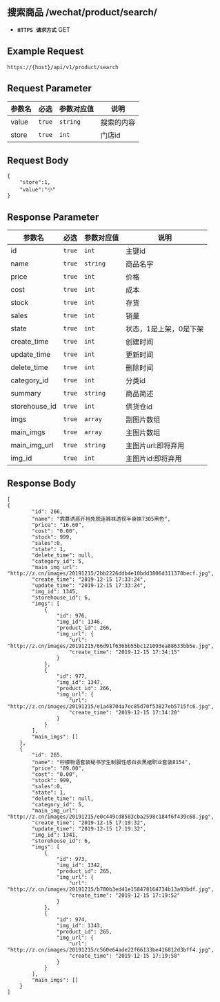 ## 搜索商品 /wechat/product/search/

- **`HTTPS 请求方式`** GET

## Example Request
```
https://{host}/api/v1/product/search
```

## Request Parameter

| 参数名       | 必选   | 参数对应值 | 说明                  |
| ------------ | ------ | ---------- | --------------------|
| value        | `true` | `string`   | 搜索的内容           |
| store        | `true` | `int`      | 门店id              |


## Request Body

```
{
    "store":1,
    "value":"小"
}

```
## Response Parameter

| 参数名              | 必选   | 参数对应值 | 说明                              |
| ------------------- | ------ | ---------- | --------------------------------|
| id                  | `true` | `int    `  | 主键id                          |
| name                | `true` | `string`   | 商品名字                         |
| price               | `true` | `int`      | 价格                             |
| cost                | `true` | `int`      | 成本                             |
| stock               | `true` | `int`      | 存货                             |
| sales               | `true` | `int`      | 销量                             |
| state               | `true` | `int`      | 状态，1是上架，0是下架            |
| create_time         | `true` | `int`      | 创建时间                         |
| update_time         | `true` | `int`      | 更新时间                         |
| delete_time         | `true` | `int`      | 删除时间                         |
| category_id         | `true` | `int`      | 分类id                           |
| summary             | `true` | `string`   | 商品简述                         |
| storehouse_id       | `true` | `int`      | 供货仓id                         |
| imgs                | `true` | `array`    | 副图片数组                        |
| main_imgs           | `true` | `array`    | 主图片数组                        |
| main_img_url        | `true` | `string`   | 主图片url:即将弃用                |
| img_id              | `true` | `int`      | 主图片id:即将弃用                 |
## Response Body

```
[    
{
        "id": 266,
        "name": "霏慕诱惑开裆免脱连裤袜透视半身袜7305黑色",
        "price": "16.60",
        "cost": "0.00",
        "stock": 999,
        "sales":0,
        "state": 1,
        "delete_time": null,
        "category_id": 5,
        "main_img_url": "http://z.cn/images/20191215/2bb2226ddb4e10bdd3806d311370becf.jpg",
        "create_time": "2019-12-15 17:33:24",
        "update_time": "2019-12-15 17:33:24",
        "img_id": 1345,
        "storehouse_id": 6,
        "imgs": [
            {
                "id": 976,
                "img_id": 1346,
                "product_id": 266,
                "img_url": {
                    "url": "http://z.cn/images/20191215/66d91f636bb55bc121093ea88633bb5e.jpg",
                    "create_time": "2019-12-15 17:34:15"
                }
            },
            {
                "id": 977,
                "img_id": 1347,
                "product_id": 266,
                "img_url": {
                    "url": "http://z.cn/images/20191215/e1a48704a7ec85d70f53827eb5715fc6.jpg",
                    "create_time": "2019-12-15 17:34:20"
                }
            }
        ],
        "main_imgs": []
    },
    {
        "id": 265,
        "name": "柠檬物语套装秘书学生制服性感白衣黑裙职业套装8154",
        "price": "89.00",
        "cost": "0.00",
        "stock": 999,
        "sales":0,
        "state": 1,
        "delete_time": null,
        "category_id": 5,
        "main_img_url": "http://z.cn/images/20191215/e0c449cd8583cba2598c184f6f439c68.jpg",
        "create_time": "2019-12-15 17:19:32",
        "update_time": "2019-12-15 17:19:32",
        "img_id": 1341,
        "storehouse_id": 6,
        "imgs": [
            {
                "id": 973,
                "img_id": 1342,
                "product_id": 265,
                "img_url": {
                    "url": "http://z.cn/images/20191215/b780b3ed41e158478164734b13a93bdf.jpg",
                    "create_time": "2019-12-15 17:19:52"
                }
            },
            {
                "id": 974,
                "img_id": 1343,
                "product_id": 265,
                "img_url": {
                    "url": "http://z.cn/images/20191215/c560e64ade22f66133be416812d3bff4.jpg",
                    "create_time": "2019-12-15 17:19:58"
                }
            }
        ],
        "main_imgs": []
    }
]
```

